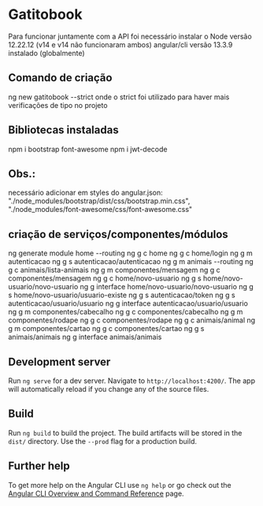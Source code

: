 # Gatitobook
Para funcionar juntamente com a API foi necessário instalar o Node versão 12.22.12 (v14 e v14 não funcionaram ambos)
angular/cli versão 13.3.9 instalado (globalmente)

## Comando de criação
ng new gatitobook --strict
onde o strict foi utilizado para haver mais verificações de tipo no projeto

## Bibliotecas instaladas
npm i bootstrap font-awesome
npm i jwt-decode

## Obs.:
necessário adicionar em styles do angular.json:
"./node_modules/bootstrap/dist/css/bootstrap.min.css",
"./node_modules/font-awesome/css/font-awesome.css"

## criação de serviços/componentes/módulos
ng generate module home --routing
ng g c home
ng g c home/login
ng g m autenticacao
ng g s autenticacao/autenticacao
ng g m animais --routing
ng g c animais/lista-animais
ng g m componentes/mensagem
ng g c componentes/mensagem
ng g c home/novo-usuario
ng g s home/novo-usuario/novo-usuario
ng g interface home/novo-usuario/novo-usuario
ng g s home/novo-usuario/usuario-existe
ng g s autenticacao/token
ng g s autenticacao/usuario/usuario
ng g interface autenticacao/usuario/usuario
ng g m componentes/cabecalho
ng g c componentes/cabecalho
ng g m componentes/rodape
ng g c componentes/rodape
ng g c animais/animal
ng g m componentes/cartao
ng g c componentes/cartao
ng g s animais/animais
ng g interface animais/animais

## Development server

Run `ng serve` for a dev server. Navigate to `http://localhost:4200/`. The app will automatically reload if you change any of the source files.


## Build

Run `ng build` to build the project. The build artifacts will be stored in the `dist/` directory. Use the `--prod` flag for a production build.

## Further help

To get more help on the Angular CLI use `ng help` or go check out the [Angular CLI Overview and Command Reference](https://angular.io/cli) page.